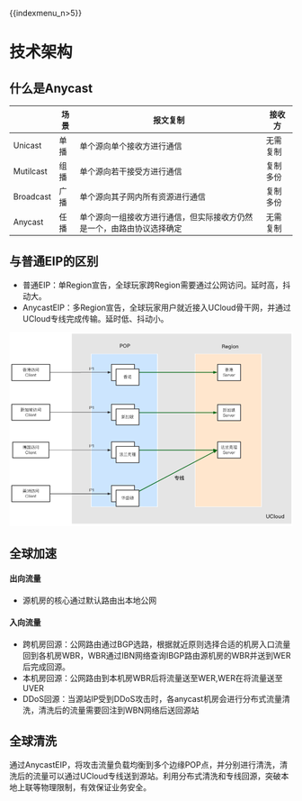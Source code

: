 
{{indexmenu_n>5}}

# 技术架构

## 什么是Anycast

||场景|报文复制|接收方|
|---|---|---|---|
|Unicast|单播|单个源向单个接收方进行通信|无需复制|单个接收方|
|Mutilcast|组播|单个源向若干接受方进行通信|复制多份|多个接收方，接收方由IGMP等组播协议进行管理|
|Broadcast|广播|单个源向其子网内所有资源进行通信|复制多份|多个接收方，接收方为子网内所有资源（无VLAN隔离情况下）|
|Anycast|任播|单个源向一组接收方进行通信，但实际接收方仍然是一个，由路由协议选择确定|无需复制|一组接收方。该组接受方向互联网宣告相同的地址，报文选择目标服务器是通过路由协议确定的。|

## 与普通EIP的区别
* 普通EIP：单Region宣告，全球玩家跨Region需要通过公网访问。延时高，抖动大。
* AnycastEIP：多Region宣告，全球玩家用户就近接入UCloud骨干网，并通过UCloud专线完成传输。延时低、抖动小。

![](/images/intro/intro01.png)

## 全球加速
#### 出向流量
* 源机房的核心通过默认路由出本地公网
#### 入向流量
* 跨机房回源：公网路由通过BGP选路，根据就近原则选择合适的机房入口流量回到各机房WBR，WBR通过IBN网络查询IBGP路由源机房的WBR并送到WER后完成回源。
* 本机房回源：公网路由到本机房WBR后将流量送至WER,WER在将流量送至UVER
* DDoS回源：当源站IP受到DDoS攻击时，各anycast机房会进行分布式流量清洗，清洗后的流量需要回注到WBN网络后送回源站

## 全球清洗
通过AnycastEIP，将攻击流量负载均衡到多个边缘POP点，并分别进行清洗，清洗后的流量可以通过UCloud专线送到源站。利用分布式清洗和专线回源，突破本地上联等物理限制，有效保证业务安全。


